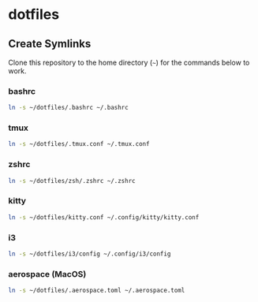 # dotfiles

## Create Symlinks

Clone this repository to the home directory (`~`) for the commands below to work.

### bashrc

```sh
ln -s ~/dotfiles/.bashrc ~/.bashrc
```

### tmux

```sh
ln -s ~/dotfiles/.tmux.conf ~/.tmux.conf
```

### zshrc

```sh
ln -s ~/dotfiles/zsh/.zshrc ~/.zshrc
```

### kitty

```sh
ln -s ~/dotfiles/kitty.conf ~/.config/kitty/kitty.conf
```

### i3

```sh
ln -s ~/dotfiles/i3/config ~/.config/i3/config
```

### aerospace (MacOS)

```bash
ln -s ~/dotfiles/.aerospace.toml ~/.aerospace.toml
```
